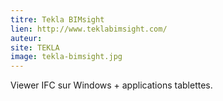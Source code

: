 ```yaml
---
titre: Tekla BIMsight
lien: http://www.teklabimsight.com/
auteur: 
site: TEKLA
image: tekla-bimsight.jpg
---
```


Viewer IFC sur Windows + applications tablettes.
